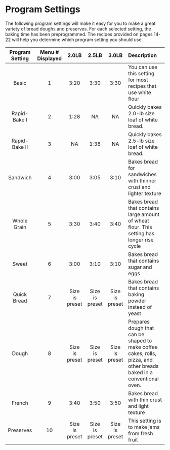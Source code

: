 # Program Settings
The following program settings will make it easy for you to make a great variety of bread doughs and preserves. For each selected setting, the baking time has been preprogrammed. The recipes provided on pages 14-22 will help you determine which program setting you should use.

| Program Setting | Menu # Displayed | 2.0LB | 2.5LB | 3.0LB | Description |
|:---------------:|:----------------:|:-----:|:-----:|:-----:|:----------- |
| Basic           | 1                | 3:20  | 3:30  | 3:30  | You can use this setting for most recipes that use white flour |
| Rapid-Bake I    | 2                | 1:28  | NA    | NA    | Quickly bakes 2.0-lb size loaf of white bread. |
| Rapid-Bake II   | 3                | NA    | 1:38  | NA    | Quickly bakes 2.5-lb size loaf of white bread. |
| Sandwich        | 4                | 3:00  | 3:05  | 3:10  | Bakes bread for sandwiches with thinner crust and lighter texture |
| Whole Grain     | 5                | 3:30  | 3:40  | 3:40  | Bakes bread that contains large amount of wheat flour. This setting has longer rise cycle |
| Sweet           | 6                | 3:00  | 3:10  | 3:10  | Bakes bread that contains sugar and eggs |
| Quick Bread     | 7                | Size is preset | Size is preset | Size is preset | Bakes bread that contains baking powder instead of yeast |
| Dough           | 8                | Size is preset | Size is preset | Size is preset | Prepares dough that can be shaped to make coffee cakes, rolls, pizza, and other breads baked in a conventional oven. |
| French          | 9                | 3:40  | 3:50  | 3:50  | Bakes bread with thin crust and light texture |
| Preserves       | 10               | Size is preset | Size is preset | Size is preset | This setting is to make jams from fresh fruit |
